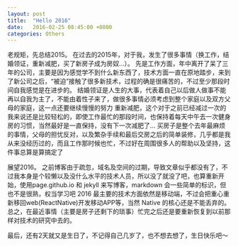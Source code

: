 ```yaml
---
layout: post
title:  "Hello 2016"
date:   2016-02-25 08:45:00 +0800
categories: Others
---
```

老规矩，先总结2015。
在过去的2015年，对于我，发生了很多事情（换工作，结婚领证，重新减肥，买了新房子成为房奴...）。
先是工作方面，年中离开了呆了三年的公司，主要是因为感觉学不到什么新东西了，技术方面一直在原地踏步，来到了新公司之后，“被迫”接触了很多新技术，过程的确是很痛苦的，不过至少那段时间自我感觉是在进步的。
结婚领证是人生的大事，代表着自己以后做人做事不能再以自我为主了，不能由着性子来了，做很多事情必须考虑到整个家庭以及双方父母的家庭，这一点还要继续慢慢的努力
重新减肥，这个对于之前已经减过一次的我来说还是比较轻松的，即使工作最忙的那段时间，也保持着每天中午去一次健身房的习惯，当然最好是一直保持，没有下一次减肥了...
买房子是整个去年最麻烦的事情，父母的担忧反对，以及繁杂手续和最后交房之后的简单装修，几乎都是我从来没经历过的，而且工作那时候也忙，不过好在周围很多人的帮助以及坚持，这件事总算是算搞定了

展望2016。
之前博客由于疏忽，域名及空间的过期，导致文章似乎都没有了，不过我本身是个较懒以及没什么水平的技术人员，所以没了就没了吧，也算重新开始，使用page.github.io 和 jekyll 来写博客，markdown 会一些简单的标识，但也不是很熟，权当学习吧
2016 最主要的技术方面依然是移动端，不过会把重心重新移回web(ReactNative)开发移动APP等，当然 Native 的核心还是不能丢弃的。总之，在最近事情（主要是房子还剩下的琐事）忙完之后还是要重新恢复到以前那样对技术的研究中去的。

最后，还有2天就又是生日了，不记得自己几岁了，也不想去想了，生日快乐吧～